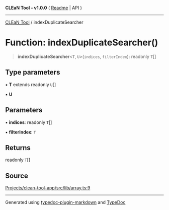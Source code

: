 **CLEaN Tool - v1.0.0** ( [Readme](../README.md) \| API )

***

[CLEaN Tool](../exports.md) / indexDuplicateSearcher

# Function: indexDuplicateSearcher()

> **indexDuplicateSearcher**\<`T`, `U`\>(`indices`, `filterIndex`): readonly `T`[]

## Type parameters

▪ **T** extends readonly `U`[]

▪ **U**

## Parameters

▪ **indices**: readonly `T`[]

▪ **filterIndex**: `T`

## Returns

readonly `T`[]

## Source

[Projects/clean-tool-app/src/lib/array.ts:9](https://github.com/yuckyh/clean-tool-app/)

***

Generated using [typedoc-plugin-markdown](https://www.npmjs.com/package/typedoc-plugin-markdown) and [TypeDoc](https://typedoc.org/)
